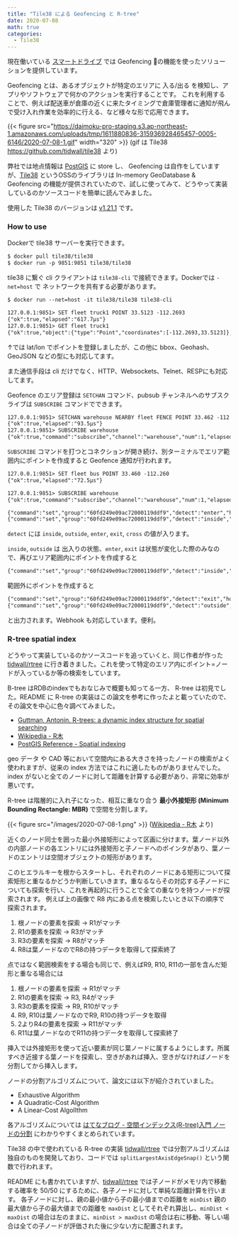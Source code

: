 ```yaml
---
title: "Tile38 による Geofencing と R-tree"
date: 2020-07-08
math: true
categories:
  - Tile38
---
```


現在働いている [スマートドライブ](https://smartdrive.co.jp/) では Geofencing の機能を使ったソリューションを提供しています。

Geofencing とは、あるオブジェクトが特定のエリアに 入る/出る を検知し、アプリやソフトウェアで何かのアクションを実行することです。
これを利用することで、例えば配送車が倉庫の近くに来たタイミングで倉庫管理者に通知が飛んで受け入れ作業を効率的に行える、など様々な形で応用できます。

{{< figure src="https://daimoku-pro-staging.s3.ap-northeast-1.amazonaws.com/uploads/tmp/1611880836-315936928465457-0005-6146/2020-07-08-1.gif" width="320" >}} (gif は Tile38 https://github.com/tidwall/tile38 より)

弊社では地点情報は [PostGIS](https://postgis.net/) に store し、 Geofencing は自作をしていますが、[Tile38](https://github.com/tidwall/tile38) というOSSのライブラリは In-memory GeoDatabase & Geofencing の機能が提供されていたので、試しに使ってみて、どうやって実装しているのかソースコードを簡単に読んでみました。

使用した Tile38 のバージョンは [v1.21.1](https://github.com/tidwall/tile38/tree/1.21.1) です。

### How to use

Dockerで tile38 サーバーを実行できます。

```txt
$ docker pull tile38/tile38
$ docker run -p 9851:9851 tile38/tile38
```

tile38 に繋ぐ cli クライアントは `tile38-cli` で接続できます。Dockerでは `-net=host` で ネットワークを共有する必要があります。

```txt
$ docker run --net=host -it tile38/tile38 tile38-cli

127.0.0.1:9851> SET fleet truck1 POINT 33.5123 -112.2693
{"ok":true,"elapsed":"617.7µs"}
127.0.0.1:9851> GET fleet truck1
{"ok":true,"object":{"type":"Point","coordinates":[-112.2693,33.5123]},"elapsed":"58.9µs"}
```

↑では lat/lon でポイントを登録しましたが、この他に bbox、Geohash、GeoJSON などの型にも対応してます。

また通信手段は cli だけでなく、HTTP、Websockets、Telnet、RESPにも対応してます。

Geofence のエリア登録は `SETCHAN` コマンド、pubsub チャンネルへのサブスクライブは `SUBSCRIBE` コマンドでできます。

```txt
127.0.0.1:9851> SETCHAN warehouse NEARBY fleet FENCE POINT 33.462 -112.268 6000
{"ok":true,"elapsed":"93.5µs"}
127.0.0.1:9851> SUBSCRIBE warehouse
{"ok":true,"command":"subscribe","channel":"warehouse","num":1,"elapsed":"38µs"}
```

`SUBSCRIBE` コマンドを打つとコネクションが開き続け、別ターミナルでエリア範囲内にポイントを作成すると Geofence 通知が行われます。

```txt
127.0.0.1:9851> SET fleet bus POINT 33.460 -112.260
{"ok":true,"elapsed":"72.5µs"}
```

```txt
127.0.0.1:9851> SUBSCRIBE warehouse
{"ok":true,"command":"subscribe","channel":"warehouse","num":1,"elapsed":"38µs"}

{"command":"set","group":"60fd249e09ac72000119ddf9","detect":"enter","hook":"warehouse","key":"fleet","time":"2020-07-07T08:45:18.6552167Z","id":"bus","object":{"type":"Point","coordinates":[-112.26,33.46]}}
{"command":"set","group":"60fd249e09ac72000119ddf9","detect":"inside","hook":"warehouse","key":"fleet","time":"2020-07-07T08:45:18.6552167Z","id":"bus","object":{"type":"Point","coordinates":[-112.26,33.46]}}
```

`detect` には `inside`, `outside`, `enter`, `exit`, `cross` の値が入ります。

`inside`, `outside` は 出入りの状態、`enter`, `exit` は状態が変化した際のみなので、再びエリア範囲内にポイントを作成すると

```txt
{"command":"set","group":"60fd249e09ac72000119ddf9","detect":"inside","hook":"warehouse","key":"fleet","time":"2020-07-07T09:00:35.680187Z","id":"bus","object":{"type":"Point","coordinates":[-112.26,33.46]}}
```

範囲外にポイントを作成すると
```txt
{"command":"set","group":"60fd249e09ac72000119ddf9","detect":"exit","hook":"warehouse","key":"fleet","time":"2020-07-07T09:00:48.7539999Z","id":"bus","object":{"type":"Point","coordinates":[-11,33.46]}}
{"command":"set","group":"60fd249e09ac72000119ddf9","detect":"outside","hook":"warehouse","key":"fleet","time":"2020-07-07T09:00:48.7539999Z","id":"bus","object":{"type":"Point","coordinates":[-11,33.46]}}
```

と出力されます。Webhook も対応しています。便利。

### R-tree spatial index
どうやって実装しているのかソースコードを追っていくと、同じ作者が作った [tidwall/rtree](https://github.com/tidwall/rtree) に行き着きました。これを使って特定のエリア内にポイント=ノードが入っているか等の検索をしています。

B-tree はRDBのindexでもおなじみで概要も知ってる一方、 R-tree は初見でした。README に R-tree の実装はこの論文を参考に作ったよと載っていたので、その論文を中心に色々調べてみました。

- [Guttman, Antonin. R-trees: a dynamic index structure for spatial searching](http://www-db.deis.unibo.it/courses/SI-LS/papers/Gut84.pdf)
- [Wikipedia - R木](https://ja.wikipedia.org/wiki/R%E6%9C%A8)
- [PostGIS Reference - Spatial indexing](http://postgis.net/workshops/postgis-intro/indexing.html)

geo データ や CAD 等において空間内にある大きさを持ったノードの検索がよく使われますが、従来の index 方法ではこれに適したものがありませんでした。
index がないと全てのノードに対して距離を計算する必要があり、非常に効率が悪いです。

R-tree は階層的に入れ子になった、相互に重なり合う __最小外接矩形 (Minimum Bounding Rectangle: MBR)__ で空間を分割します。

{{< figure src="/images/2020-07-08-1.png" >}} ([Wikipedia - R木](https://ja.wikipedia.org/wiki/R%E6%9C%A8) より)

近くのノード同士を囲った最小外接矩形によって区画に分けます。葉ノード以外の内部ノードの各エントリには外接矩形と子ノードへのポインタがあり、葉ノードのエントリは空間オブジェクトの矩形があります。

このヒエラルキーを根からスタートし、それぞれのノードにある矩形について探索矩形と重なるかどうか判断していきます。重なるならその対応する子ノードについても探索を行い、これを再起的に行うことで全ての重なりを持つノードが探索されます。
例えば上の画像で R8 内にある点を検索したいとき以下の順序で探索されます。

1. 根ノードの要素を探索 → R1がマッチ
2. R1の要素を探索 → R3がマッチ
3. R3の要素を探索 → R8がマッチ
4. R8は葉ノードなのでR8の持つデータを取得して探索終了

点ではなく範囲検索をする場合も同じで、例えばR9, R10, R11の一部を含んだ矩形と重なる場合には

1. 根ノードの要素を探索 → R1がマッチ
2. R1の要素を探索 → R3, R4がマッチ
3. R3の要素を探索 → R9, R10がマッチ
4. R9, R10は葉ノードなのでR9, R10の持つデータを取得
5. 2よりR4の要素を探索 → R11がマッチ
6. R11は葉ノードなのでR11の持つデータを取得して探索終了

挿入では外接矩形を使って近い要素が同じ葉ノードに属するようにします。所属すべき近接する葉ノードを探索し、空きがあれば挿入、空きがなければノードを分割してから挿入します。

ノードの分割アルゴリズムについて、論文には以下が紹介されていました。

- Exhaustive Algorithm
- A Quadratic-Cost Algorithm
- A Linear-Cost Algollthm

各アルゴリズムについては [はてなブログ - 空間インデックス(R-tree)入門 ノードの分割](https://tanishiking24.hatenablog.com/entry/introduction_rtree_index#%E3%83%8E%E3%83%BC%E3%83%89%E3%81%AE%E5%88%86%E5%89%B2) にわかりやすくまとめられています。

Tile38 の中で使われている R-tree の実装 [tidwall/rtree](https://github.com/tidwall/rtree) では分割アルゴリズムは独自のものを開発しており、コードでは `splitLargestAxisEdgeSnap()` という関数で行われます。

README にも書かれていますが、[tidwall/rtree](https://github.com/tidwall/rtree) では子ノードがメモリ内で移動する確率を 50/50 にするために、各子ノードに対して単純な距離計算を行います。
各子ノードに対し、親の最小値から子の最小値までの距離を `minDist` 親の最大値から子の最大値までの距離を `maxDist` としてそれぞれ算出し、`minDist < maxDist` の場合は左のままに、`minDist > maxDist` の場合は右に移動、等しい場合は全ての子ノードが評価された後に少ない方に配置されます。
